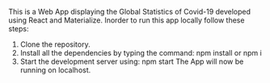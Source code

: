 This is a Web App displaying the Global Statistics of Covid-19 developed using React and Materialize.
Inorder to run this app locally follow these steps:

1. Clone the repository.
2. Install all the dependencies by typing the command:
npm install or npm i
3. Start the development server using:
npm start
The App will now be running on localhost.
